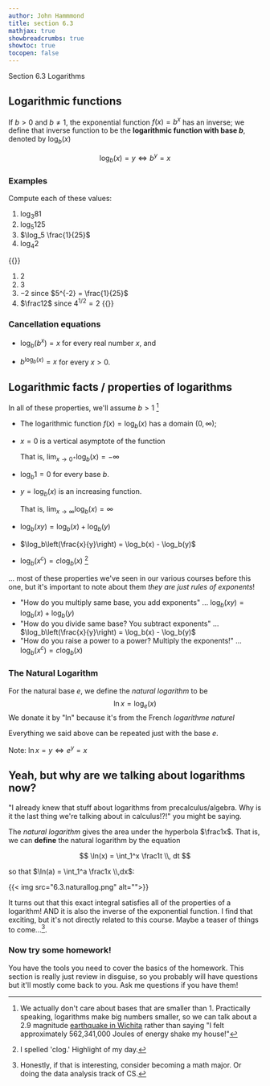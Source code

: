 ```yaml
---
author: John Hammmond
title: section 6.3
mathjax: true
showbreadcrumbs: true
showtoc: true
tocopen: false
---
```


Section 6.3 Logarithms
<!--more-->



## Logarithmic functions

If $b > 0$ and $b\ne 1$, the exponential function $f(x) = b^x$ has an inverse; we define that inverse function to be the **logarithmic function with base $b$**, denoted by $\log_b (x)$

$$
\log_b (x) = y \iff b^y = x
$$

### Examples

Compute each of these values: 
1. $\log_{3} 81$
2. $\log_5 125$
3. $\log_5 \frac{1}{25}$
4. $\log_4 2$

{{<spoiler>}}
1. 2
2. 3
3. $-2$  since $5^{-2} = \frac{1}{25}$
4. $\frac12$  since $4^{1/2} = 2$
{{</spoiler>}}


### Cancellation equations

- $\log_b (b^x)  = x$ for every real number $x$, and 

- $b^{\log_b(x)} = x$ for every $x>0$.

## Logarithmic facts / properties of logarithms

In all of these properties, we'll assume $b > 1$  [^1]

- The logarithmic function $f(x) = \log_b(x)$ has a domain $(0, \infty)$; 
- $x=0$ is a vertical asymptote of the function

  That is, $\displaystyle \lim_{x\to 0^+} \log_b(x) = -\infty$

- $\log_b 1 = 0$ for every base $b$. 
- $y = \log_b (x)$ is an increasing function.

  That is, $\displaystyle \lim_{x \to \infty} \log_b(x) = \infty$

- $\log_b(xy) = \log_b(x) + \log_b(y)$
- $\log_b\left(\frac{x}{y}\right) = \log_b(x) - \log_b(y)$
- $\log_b(x^c) = c \log_b(x)$ [^2]


... most of these properties we've seen in our various courses before this one, but it's important to note about them *they are just rules of exponents*!  

- "How do you multiply same base, you add exponents" ... $\log_b(xy) = \log_b(x) + \log_b(y)$
- "How do you divide same base? You subtract exponents" ... $\log_b\left(\frac{x}{y}\right) = \log_b(x) - \log_b(y)$
- "How do you raise a power to a power? Multiply the exponents!" ... $\log_b(x^c) = c \log_b(x)$ 

### The Natural Logarithm

For the natural base $e$, we define the *natural logarithm* to be 
$$
\ln x = \log_e(x)
$$
We donate it by "ln" because it's from the French *logarithme naturel*

Everything we said above can be repeated just with the base $e$.  

Note:  $\ln x = y \iff e^y = x$

## Yeah, but why are we talking about logarithms now? 
"I already knew that stuff about logarithms from precalculus/algebra. Why is it the last thing we're talking about in calculus!?!" you might be saying.

The *natural logarithm* gives the area under the hyperbola $\frac1x$. That is, we can **define** the natural logarithm by the equation

$$
\ln(x) = \int_1^x \frac1t \\, dt
$$

so that $\ln(a) = \int_1^a \frac1x \\,dx$:

{{< img src="6.3.naturallog.png" alt="">}}

It turns out that this exact integral satisfies all of the properties of a logarithm! AND it is also the inverse of the exponential function. I find that exciting, but it's not directly related to this course. Maybe a teaser of things to come...[^3].

### Now try some homework! 

You have the tools you need to cover the basics of the homework. This section is really just review in disguise, so you probably will have questions but it'll mostly come back to you. Ask me questions if you have them! 


[^3]: Honestly, if that is interesting, consider becoming a math major. Or doing the data analysis track of CS.

[^2]: I spelled 'clog.' Highlight of my day.



[^1]: We actually don't care about bases that are smaller than 1. Practically speaking, logarithms make big numbers smaller, so we can talk about a 2.9 magnitude [earthquake in Wichita](https://www.reddit.com/r/WichitaQuakes/) rather than saying "I felt approximately 562,341,000 Joules of energy shake my house!"